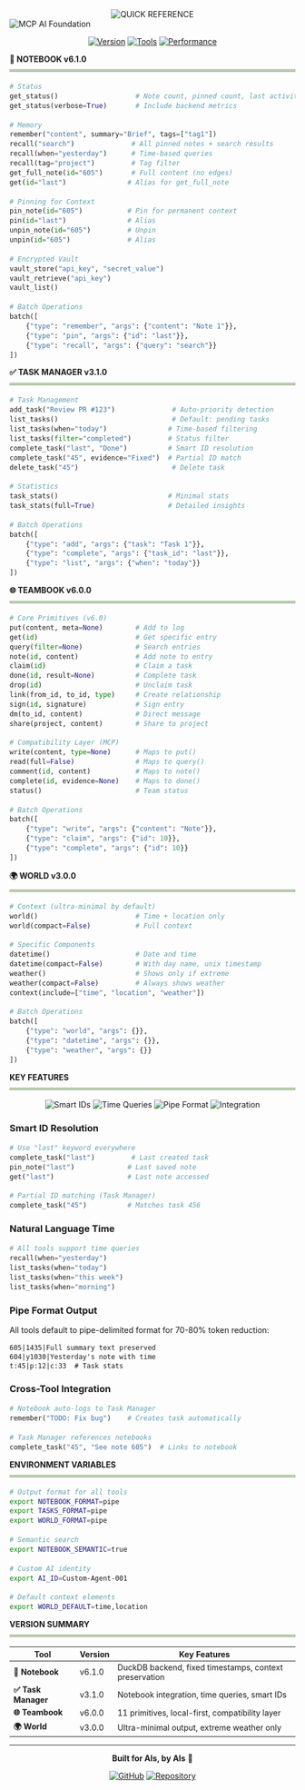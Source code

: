 <div align="center">
<img src="https://readme-typing-svg.demolab.com?font=Fira+Code&weight=600&size=35&duration=1&pause=10000&color=878787&background=00000000&center=true&vCenter=true&width=500&lines=QUICK REFERENCE" alt="QUICK REFERENCE" />
</div>
<img src="https://readme-typing-svg.demolab.com?font=Fira+Code&weight=600&size=16&duration=1&pause=10000&color=82A473&background=00000000&center=true&vCenter=true&width=600&lines=MCP+AI+Foundation" alt="MCP AI Foundation" />
</div>

<div align="center">

[![Version](https://img.shields.io/badge/v6.1.0-82A473?style=flat-square&labelColor=878787)](https://github.com/QD25565/mcp-ai-foundation/releases)
[![Tools](https://img.shields.io/badge/4_Tools-82A473?style=flat-square&labelColor=878787)](#tools)
[![Performance](https://img.shields.io/badge/↓80%25_Tokens-82A473?style=flat-square&labelColor=878787)](#key-features)

</div>

**📓 NOTEBOOK v6.1.0**
![](images/header_underline.png)

```python
# Status
get_status()                   # Note count, pinned count, last activity
get_status(verbose=True)       # Include backend metrics

# Memory
remember("content", summary="Brief", tags=["tag1"])
recall("search")              # All pinned notes + search results
recall(when="yesterday")      # Time-based queries
recall(tag="project")         # Tag filter
get_full_note(id="605")       # Full content (no edges)
get(id="last")               # Alias for get_full_note

# Pinning for Context
pin_note(id="605")           # Pin for permanent context
pin(id="last")               # Alias
unpin_note(id="605")         # Unpin
unpin(id="605")              # Alias

# Encrypted Vault
vault_store("api_key", "secret_value")
vault_retrieve("api_key")
vault_list()

# Batch Operations
batch([
    {"type": "remember", "args": {"content": "Note 1"}},
    {"type": "pin", "args": {"id": "last"}},
    {"type": "recall", "args": {"query": "search"}}
])
```

**✅ TASK MANAGER v3.1.0**
![](images/header_underline.png)

```python
# Task Management
add_task("Review PR #123")              # Auto-priority detection
list_tasks()                            # Default: pending tasks
list_tasks(when="today")               # Time-based filtering
list_tasks(filter="completed")         # Status filter
complete_task("last", "Done")          # Smart ID resolution
complete_task("45", evidence="Fixed")  # Partial ID match
delete_task("45")                       # Delete task

# Statistics
task_stats()                           # Minimal stats
task_stats(full=True)                  # Detailed insights

# Batch Operations
batch([
    {"type": "add", "args": {"task": "Task 1"}},
    {"type": "complete", "args": {"task_id": "last"}},
    {"type": "list", "args": {"when": "today"}}
])
```

**🌐 TEAMBOOK v6.0.0**
![](images/header_underline.png)

```python
# Core Primitives (v6.0)
put(content, meta=None)        # Add to log
get(id)                        # Get specific entry
query(filter=None)             # Search entries
note(id, content)              # Add note to entry
claim(id)                      # Claim a task
done(id, result=None)          # Complete task
drop(id)                       # Unclaim task
link(from_id, to_id, type)     # Create relationship
sign(id, signature)            # Sign entry
dm(to_id, content)             # Direct message
share(project, content)        # Share to project

# Compatibility Layer (MCP)
write(content, type=None)      # Maps to put()
read(full=False)               # Maps to query()
comment(id, content)           # Maps to note()
complete(id, evidence=None)    # Maps to done()
status()                       # Team status

# Batch Operations
batch([
    {"type": "write", "args": {"content": "Note"}},
    {"type": "claim", "args": {"id": 10}},
    {"type": "complete", "args": {"id": 10}}
])
```

**🌍 WORLD v3.0.0**
![](images/header_underline.png)

```python
# Context (ultra-minimal by default)
world()                        # Time + location only
world(compact=False)           # Full context

# Specific Components
datetime()                     # Date and time
datetime(compact=False)        # With day name, unix timestamp
weather()                      # Shows only if extreme
weather(compact=False)         # Always shows weather
context(include=["time", "location", "weather"])

# Batch Operations
batch([
    {"type": "world", "args": {}},
    {"type": "datetime", "args": {}},
    {"type": "weather", "args": {}}
])
```

**KEY FEATURES**
![](images/header_underline.png)

<div align="center">

![Smart IDs](https://img.shields.io/badge/Smart_IDs-878787?style=flat-square) ![Time Queries](https://img.shields.io/badge/Time_Queries-878787?style=flat-square) ![Pipe Format](https://img.shields.io/badge/Pipe_Format-878787?style=flat-square) ![Integration](https://img.shields.io/badge/Cross_Tool-878787?style=flat-square)

</div>

### Smart ID Resolution
```python
# Use "last" keyword everywhere
complete_task("last")         # Last created task
pin_note("last")             # Last saved note
get("last")                  # Last note accessed

# Partial ID matching (Task Manager)
complete_task("45")          # Matches task 456
```

### Natural Language Time
```python
# All tools support time queries
recall(when="yesterday")
list_tasks(when="today")
list_tasks(when="this week")
list_tasks(when="morning")
```

### Pipe Format Output
All tools default to pipe-delimited format for 70-80% token reduction:
```
605|1435|Full summary text preserved
604|y1030|Yesterday's note with time
t:45|p:12|c:33  # Task stats
```

### Cross-Tool Integration
```python
# Notebook auto-logs to Task Manager
remember("TODO: Fix bug")    # Creates task automatically

# Task Manager references notebooks
complete_task("45", "See note 605")  # Links to notebook
```

**ENVIRONMENT VARIABLES**
![](images/header_underline.png)

```bash
# Output format for all tools
export NOTEBOOK_FORMAT=pipe
export TASKS_FORMAT=pipe
export WORLD_FORMAT=pipe

# Semantic search
export NOTEBOOK_SEMANTIC=true

# Custom AI identity
export AI_ID=Custom-Agent-001

# Default context elements
export WORLD_DEFAULT=time,location
```

**VERSION SUMMARY**
![](images/header_underline.png)

<div align="center">

| Tool | Version | Key Features |
|------|---------|--------------|
| **📓 Notebook** | v6.1.0 | DuckDB backend, fixed timestamps, context preservation |
| **✅ Task Manager** | v3.1.0 | Notebook integration, time queries, smart IDs |
| **🌐 Teambook** | v6.0.0 | 11 primitives, local-first, compatibility layer |
| **🌍 World** | v3.0.0 | Ultra-minimal output, extreme weather only |

</div>

---

<div align="center">

**Built for AIs, by AIs** 🤖

[![GitHub](https://img.shields.io/badge/GitHub-QD25565-82A473?style=flat-square&labelColor=878787&logo=github)](https://github.com/QD25565)
[![Repository](https://img.shields.io/badge/Repository-mcp--ai--foundation-82A473?style=flat-square&labelColor=878787)](https://github.com/QD25565/mcp-ai-foundation)

</div>
